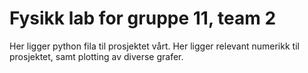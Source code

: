 # Fysikk lab for gruppe 11, team 2

Her ligger python fila til prosjektet vårt. Her ligger relevant numerikk til prosjektet, samt plotting av diverse grafer.


